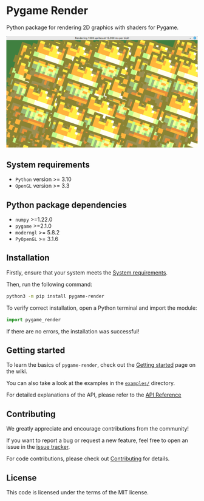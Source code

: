 # Pygame Render

Python package for rendering 2D graphics with shaders for Pygame.

![screenshot](screenshot.png)

## System requirements

- `Python` version >= 3.10
- `OpenGL` version >= 3.3

## Python package dependencies

- `numpy` >=1.22.0
- `pygame` >=2.1.0
- `moderngl` >= 5.8.2
- `PyOpenGL` >= 3.1.6

## Installation

Firstly, ensure that your system meets the [System requirements](#system-requirements).

Then, run the following command:

```sh
python3 -m pip install pygame-render
```

To verify correct installation, open a Python terminal and import the module:

```py
import pygame_render
```

If there are no errors, the installation was successful!

## Getting started

To learn the basics of `pygame-render`, check out the [Getting started](https://github.com/MarkelZ/pygame_render/wiki/Getting-Started) page on the wiki.

You can also take a look at the examples in the [`examples/`](https://github.com/MarkelZ/pygame_render/tree/main/examples) directory.

For detailed explanations of the API, please refer to the [API Reference](https://github.com/MarkelZ/pygame-render/wiki/API-Reference)

## Contributing

We greatly appreciate and encourage contributions from the community! 

If you want to report a bug or request a new feature, feel free to open an issue in the [issue tracker](https://github.com/MarkelZ/pygame-render/issues).

For code contributions, please check out [Contributing](https://github.com/MarkelZ/pygame_render/wiki/Contributing) for details.

## License

This code is licensed under the terms of the MIT license.

